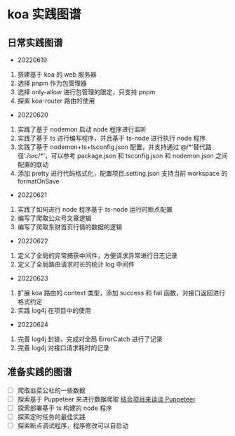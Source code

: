 # koa 实践图谱

## 日常实践图谱

- 20220619

1. 搭建基于 koa 的 web 服务器
2. 选择 pnpm 作为包管理器
3. 选择 only-allow 进行包管理的限定，只支持 pnpm
4. 探索 koa-router 路由的使用

- 20220620

1. 实践了基于 nodemon 启动 node 程序进行监听
2. 实践了基于 ts 进行编写程序，并且基于 ts-node 进行执行 node 程序
3. 实践了基于 nodemon+ts+tsconfig.json 配置，并支持通过‘@/\*’替代路径‘./src/\*’，可以参考 package.json 和 tsconfig.json 和 nodemon.json 之间配置的联动
4. 添加 pretty 进行代码格式化，配置项目.setting.json 支持当前 workspace 的 formatOnSave

- 20220621

1. 实践了如何进行 node 程序基于 ts-node 运行时断点配置
2. 编写了爬取公众号文章逻辑
3. 编写了爬取东财首页行情的数据的逻辑

- 20220622

1. 定义了全局的异常捕获中间件，方便请求异常进行日志记录
2. 定义了全局路由请求时长的统计 log 中间件

- 20220623

1. 扩展 koa 路由的 context 类型，添加 success 和 fail 函数，对接口返回进行格式约定
2. 实践 log4j 在项目中的使用

- 20220624

1. 完善 log4j 封装，完成对全局 ErrorCatch 进行了记录
2. 完善 log4j 对接口请求耗时的记录

## 准备实践的图谱

- [ ] 爬取韭菜公社的一些数据
- [ ] 探索基于 Puppeteer 来进行数据爬取 [结合项目来谈谈 Puppeteer](https://zhuanlan.zhihu.com/p/76237595)
- [ ] 探索部署基于 ts 构建的 node 程序
- [ ] 探索定时任务的最佳实践
- [ ] 探索断点调试程序，程序修改可以自启动
